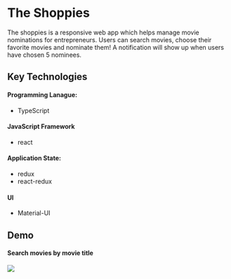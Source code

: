 # The Shoppies

The shoppies is a responsive web app which helps manage movie nominations for entrepreneurs. Users can search movies, choose their favorite movies and nominate them! A notification will show up when users have chosen 5 nominees.

## Key Technologies

#### Programming Lanague:

- TypeScript

#### JavaScript Framework

- react

#### Application State:

- redux
- react-redux

#### UI

- Material-UI

## Demo

#### Search movies by movie title

<img src='https://github.com/WendyChenj/shoppies-movie-awards/blob/master/media/search-movies.gif' />
